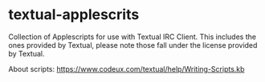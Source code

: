 # textual-applescrits
Collection of Applescripts for use with Textual IRC Client. This includes the ones provided by Textual, please note those fall under the license provided by Textual. 

About scripts:
https://www.codeux.com/textual/help/Writing-Scripts.kb
